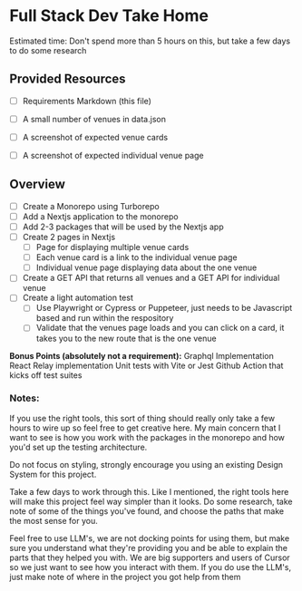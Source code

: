 # Full Stack Dev Take Home

Estimated time:
Don't spend more than 5 hours on this, but take a few days to do some research

## Provided Resources
- [ ] Requirements Markdown (this file)
- [ ] A small number of venues in data.json
- [ ] A screenshot of expected venue cards
- [ ] A screenshot of expected individual venue page


## Overview
- [ ] Create a Monorepo using Turborepo
- [ ] Add a Nextjs application to the monorepo
- [ ] Add 2-3 packages that will be used by the Nextjs app
- [ ] Create 2 pages in Nextjs
	- [ ] Page for displaying multiple venue cards
 	- [ ] Each venue card is a link to the individual venue page
	- [ ] Individual venue page displaying data about the one venue
- [ ] Create a GET API that returns all venues and a GET API for individual venue
- [ ] Create a light automation test
	- [ ] Use Playwright or Cypress or Puppeteer, just needs to be Javascript based and run within the respository
	- [ ] Validate that the venues page loads and you can click on a card, it takes you to the new route that is the one venue

**Bonus Points (absolutely not a requirement):**
Graphql Implementation
React Relay implementation
Unit tests with Vite or Jest
Github Action that kicks off test suites

### Notes: 
If you use the right tools, this sort of thing should really only take a few hours to wire up so feel free to get creative here. My main concern that I want to see is how you work with the packages in the monorepo and how you'd set up the testing architecture. 

Do not focus on styling, strongly encourage you using an existing Design System for this project.

Take a few days to work through this. Like I mentioned, the right tools here will make this project feel way simpler than it looks. Do some research, take note of some of the things you've found, and choose the paths that make the most sense for you. 

Feel free to use LLM's, we are not docking points for using them, but make sure you understand what they're providing you and be able to explain the parts that they helped you with. We are big supporters and users of Cursor so we just want to see how you interact with them. If you do use the LLM's, just make note of where in the project you got help from them 

